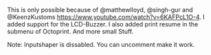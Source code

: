 This is only possible because of @matthewlloyd, @singh-gur and @KeenzKustoms https://www.youtube.com/watch?v=6KAFPcL1O-4. 
I added support for the LCD-Buzzer. 
I also added print resume in the submenu of Octoprint. 
And more small Stuff. 

Note: 
Inputshaper is dissabled. You can uncomment make it work.
